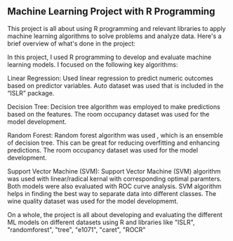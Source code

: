 <h2>Machine Learning Project with R Programming</h2>

This project is all about using R programming and relevant libraries to apply machine learning algorithms to solve problems and analyze data. Here's a brief overview of what's done in the project:

In this project, I used R programming to develop and evaluate machine learning models. I focused on the following key algorithms:

Linear Regression: Used linear regression to predict numeric outcomes based on predictor variables. Auto dataset was used that is included in the “ISLR” package.

Decision Tree: Decision tree algorithm was employed to make predictions based on the features. The room occupancy dataset was used for the model development. 


Random Forest: Random forest algorithm was used , which is an ensemble of decision tree. This can be great for reducing overfitting and enhancing predictions. The room occupancy dataset was used for the model development. 

Support Vector Machine (SVM): Support Vector Machine (SVM) algorithm was used with linear/radical kernal with corresponding optimal paramters. Both models were also evaluated with ROC curve analysis. SVM algorithm helps in finding the best way to separate data into different classes. The wine quality dataset was used for the model developmemt. 

On a whole, the project is all about developing and evaluating the different ML models on different datasets using R and libraries like "ISLR", "randomforest", "tree", "e1071", "caret", "ROCR"